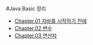 #Java Basic 정리
- [Chapter.01 자바를 시작하기 전에](/doc/Java01.md)
- [Chapter.02 변수](/doc/Java02.md)
- [Chapter.03 연산자](/doc/Java03.md)